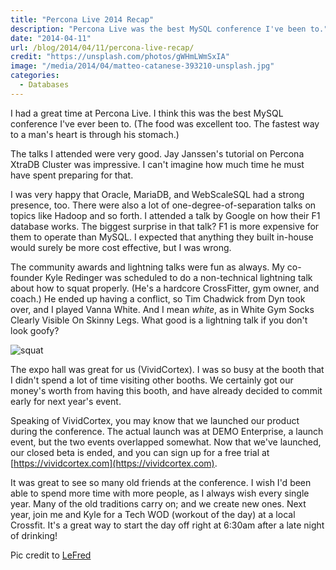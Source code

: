 ```yaml
---
title: "Percona Live 2014 Recap"
description: "Percona Live was the best MySQL conference I've been to."
date: "2014-04-11"
url: /blog/2014/04/11/percona-live-recap/
credit: "https://unsplash.com/photos/gWHmLWmSxIA"
image: "/media/2014/04/matteo-catanese-393210-unsplash.jpg"
categories:
  - Databases
---
```


I had a great time at Percona Live. I think this was the best MySQL
conference I've ever been to.  (The food was excellent too. The fastest way to a
man's heart is through his stomach.)

The talks I attended were very good. Jay Janssen's tutorial on Percona XtraDB
Cluster was impressive. I can't imagine how much time he must have spent
preparing for that.

I was very happy that Oracle, MariaDB, and WebScaleSQL had a strong presence,
too. There were also a lot of one-degree-of-separation talks on topics like
Hadoop and so forth. I attended a talk by Google on how their F1 database works.
The biggest surprise in that talk? F1 is more expensive for them to operate than
MySQL. I expected that anything they built in-house would surely be more cost
effective, but I was wrong.

The community awards and lightning talks were fun as always. My co-founder Kyle
Redinger was scheduled to do a non-technical lightning talk about how to squat
properly. (He's a hardcore CrossFitter, gym owner, and coach.) He ended up
having a conflict, so Tim Chadwick from Dyn took over, and I played Vanna White.
And I mean *white*, as in White Gym Socks Clearly Visible On Skinny Legs. What
good is a lightning talk if you don't look goofy?

![squat](/media/2014/04/squat.jpg)

The expo hall was great for us (VividCortex). I was so busy at the booth
that I didn't spend a lot of time visiting other booths. We certainly got 
our money's worth from having this booth, and have already decided to commit
early for next year's event.

Speaking of VividCortex, you may know that we launched our product during the
conference. The actual launch was at DEMO Enterprise, a launch event, but the
two events overlapped somewhat. Now that we've launched, our closed beta is
ended, and you can sign up for a free trial at [https://vividcortex.com](https://vividcortex.com).

It was great to see so many old friends at the conference. I wish I'd been able
to spend more time with more people, as I always wish every single year. 
Many of the old traditions carry on; and we create new ones. Next year, join me
and Kyle for a Tech WOD (workout of the day) at a local Crossfit. It's a great
way to start the day off right at 6:30am after a late night of drinking!

Pic credit to [LeFred](https://twitter.com/lefred/status/451911813244788736)


